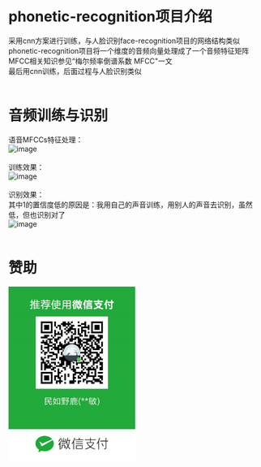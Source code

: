 # phonetic-recognition项目介绍
采用cnn方案进行训练，与人脸识别face-recognition项目的网络结构类似<br />
phonetic-recognition项目将一个维度的音频向量处理成了一个音频特征矩阵<br />
MFCC相关知识参见“梅尔频率倒谱系数 MFCC"一文<br />
最后用cnn训练，后面过程与人脸识别类似<br />
<br />
# 音频训练与识别<br />
语音MFCCs特征处理：<br />
![image](https://github.com/duhanmin/phonetic-recognition/blob/master/images/3.png)<br /><br />
训练效果：<br />
![image](https://github.com/duhanmin/phonetic-recognition/blob/master/images/1.jpg)<br /><br />
识别效果：<br />
其中1的置信度低的原因是：我用自己的声音训练，用别人的声音去识别，虽然低，但也识别对了<br />
![image](https://github.com/duhanmin/phonetic-recognition/blob/master/images/2.jpg)<br /><br />

# 赞助
<img src="https://github.com/duhanmin/mathematics-statistics-python/blob/master/images/90f9a871536d5910cad6c10f0297fc7.jpg" width="250">
